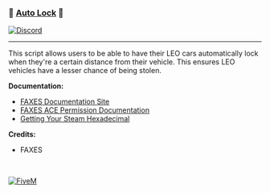 ### 📠 [Auto Lock][5mlink] 📠

[![Discord](https://faxes.zone/i/9wkr3.png)](https://faxes.zone/discord)

----

This script allows users to be able to have their LEO cars automatically lock when they're a certain distance from their vehicle. This ensures LEO vehicles have a lesser chance of being stolen.

**Documentation:**
- [FAXES Documentation Site](https://docs.faxes.zone/docs)
- [FAXES ACE Permission Documentation](https://docs.faxes.zone/docs/aceperms)
- [Getting Your Steam Hexadecimal](https://docs.faxes.zone/docs/getting-your-steam-hex)

**Credits:**
- FAXES

<br />

[![FiveM](https://faxes.zone/i/r5byi.png)][5mlink]

[5mlink]: https://forum.cfx.re/t/1637606
